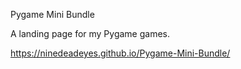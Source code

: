Pygame Mini Bundle

A landing page for my Pygame games.

https://ninedeadeyes.github.io/Pygame-Mini-Bundle/
